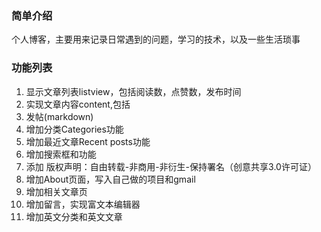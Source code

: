 ### 简单介绍
个人博客，主要用来记录日常遇到的问题，学习的技术，以及一些生活琐事
### 功能列表
1. 显示文章列表listview，包括阅读数，点赞数，发布时间
2. 实现文章内容content,包括
3. 发帖(markdown)
4. 增加分类Categories功能
5. 增加最近文章Recent posts功能
6. 增加搜索框和功能
7. 添加 版权声明：自由转载-非商用-非衍生-保持署名（创意共享3.0许可证）
8. 增加About页面，写入自己做的项目和gmail
9. 增加相关文章页
10. 增加留言，实现富文本编辑器
11. 增加英文分类和英文文章
